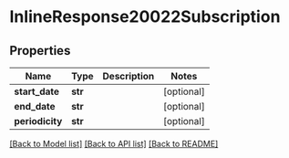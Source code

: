 # InlineResponse20022Subscription

## Properties
Name | Type | Description | Notes
------------ | ------------- | ------------- | -------------
**start_date** | **str** |  | [optional] 
**end_date** | **str** |  | [optional] 
**periodicity** | **str** |  | [optional] 

[[Back to Model list]](../README.md#documentation-for-models) [[Back to API list]](../README.md#documentation-for-api-endpoints) [[Back to README]](../README.md)

